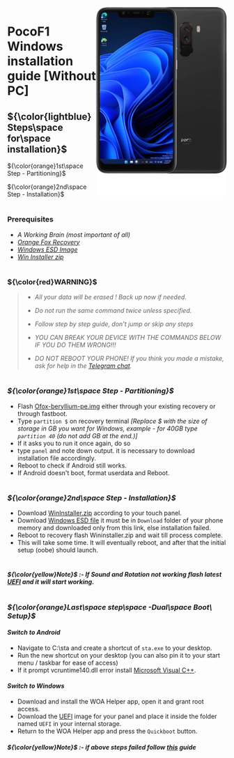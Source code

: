<img align="right" src="beryllium.png" width="300" alt="Windows installation on beryllium">

# PocoF1 Windows installation guide [Without PC]

## ${\color{lightblue}Steps\space for\space installation}$ 
${\color{orange}1st\space Step - Partitioning}$

${\color{orange}2nd\space Step - Installation}$
#
### Prerequisites
- _A Working Brain (most important of all)_
- [_Orange Fox Recovery_](https://github.com/Kumar-Jy/Windows-in-PocoF1-Without-PC/releases/download/Moded-Ofox-Recovery/Ofox-beryllium-pe.img)
- [_Windows ESD Image_](http://dl.delivery.mp.microsoft.com/filestreamingservice/files/48c0db41-e529-47bb-8049-b8d2f2708271/22631.2861.231204-0538.23H2_NI_RELEASE_SVC_REFRESH_CLIENTCONSUMER_RET_A64FRE_en-us.esd)
- [_Win Installer zip_](https://github.com/Kumar-Jy/Windows-in-PocoF1-Without-PC/releases/tag/Win-Installar)

#
### ${\color{red}WARNING}$
> - _All your data will be erased ! Back up now if needed._
> 
> - _Do not run the same command twice unless specified._
>
> - _Follow step by step guide, don't jump or skip any steps_
> 
> - _YOU CAN BREAK YOUR DEVICE WITH THE COMMANDS BELOW IF YOU DO THEM WRONG!!!_
> 
> - _DO NOT REBOOT YOUR PHONE! If you think you made a mistake, ask for help in the [Telegram chat](https://t.me/WinOnF1)._
#


### _**${\color{orange}1st\space Step - Partitioning}$**_
- Flash [Ofox-beryllium-pe.img](https://github.com/Kumar-Jy/Windows-in-PocoF1-Without-PC/releases/download/Moded-Ofox-Recovery/Ofox-beryllium-pe.img) either through your existing recovery or through fastboot.
- Type ``` partition $ ``` on recovery terminal _[Replace $ with the size of storage in GB you want for Windows, example - for 40GB type `partition 40` (do not add GB at the end.)]_
- If it asks you to run it once again, do so
- type ``` panel ``` and note down output. it is necessary to download installation file accordingly. 
- Reboot to check if Android still works.
- If Android doesn't boot, format userdata and Reboot.
#

### _**${\color{orange}2nd\space Step - Installation}$**_
- Download [WinInstaller.zip](https://github.com/Kumar-Jy/Windows-in-PocoF1-Without-PC/releases/tag/Win-Installar) according to your touch panel.
- Download [Windows ESD file](http://dl.delivery.mp.microsoft.com/filestreamingservice/files/48c0db41-e529-47bb-8049-b8d2f2708271/22631.2861.231204-0538.23H2_NI_RELEASE_SVC_REFRESH_CLIENTCONSUMER_RET_A64FRE_en-us.esd) it must be in `Download` folder of your phone memory and downloaded only from this link, else installation failed.
- Reboot to recovery flash Wininstaller.zip and wait till process complete.
- This will take some time. It will eventually reboot, and after that the initial setup (oobe) should launch.
#

#### _**${\color{yellow}Note}$** :- If Sound and Rotation not working flash latest [UEFI](https://github.com/n00b69/woa-beryllium/releases/tag/UEFI) and it will start working._

#
### _**${\color{orange}Last\space step\space -Dual\space Boot\ Setup}$**_
#### _Switch to Android_
- Navigate to C:\sta and create a shortcut of `sta.exe` to your desktop.
- Run the new shortcut on your desktop (you can also pin it to your start menu / taskbar for ease of access)
- If it prompt vcruntime140.dll error install [Microsoft Visual C++](https://aka.ms/vs/17/release/vc_redist.arm64.exe).
#### _Switch to Windows_
- Download and install the WOA Helper app, open it and grant root access.
- Download the [UEFI](https://github.com/n00b69/woa-beryllium/releases/tag/UEFI) image for your panel and place it inside the folder named `UEFI` in your internal storage.
- Return to the WOA Helper app and press the `Quickboot` button.
#### _**${\color{yellow}Note}$** :- if above steps failed follow [this](https://github.com/n00b69/woa-beryllium/blob/main/guide/dualboot.md) guide_
#























